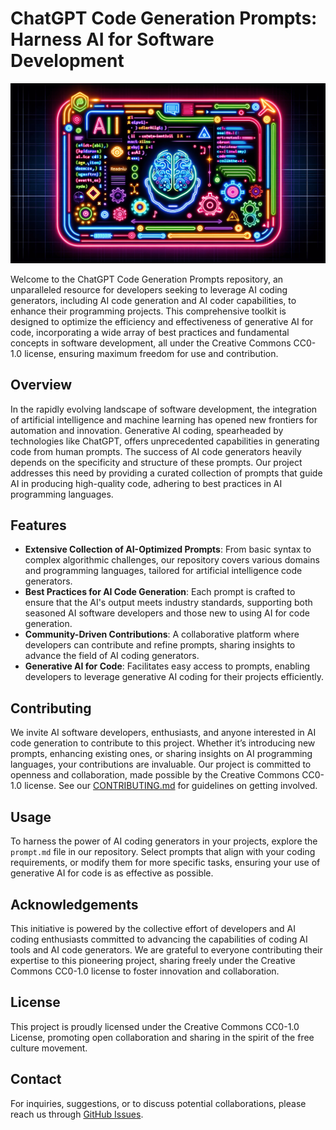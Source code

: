 # ChatGPT Code Generation Prompts: Harness AI for Software Development

![KeyPuncher ChatGPT Code Prompt](images/keypuncher-chatgpt-code-prompt.png)

Welcome to the ChatGPT Code Generation Prompts repository, an unparalleled resource for developers seeking to leverage AI coding generators, including AI code generation and AI coder capabilities, to enhance their programming projects. This comprehensive toolkit is designed to optimize the efficiency and effectiveness of generative AI for code, incorporating a wide array of best practices and fundamental concepts in software development, all under the Creative Commons CC0-1.0 license, ensuring maximum freedom for use and contribution.

## Overview

In the rapidly evolving landscape of software development, the integration of artificial intelligence and machine learning has opened new frontiers for automation and innovation. Generative AI coding, spearheaded by technologies like ChatGPT, offers unprecedented capabilities in generating code from human prompts. The success of AI code generators heavily depends on the specificity and structure of these prompts. Our project addresses this need by providing a curated collection of prompts that guide AI in producing high-quality code, adhering to best practices in AI programming languages.

## Features

- **Extensive Collection of AI-Optimized Prompts**: From basic syntax to complex algorithmic challenges, our repository covers various domains and programming languages, tailored for artificial intelligence code generators.
- **Best Practices for AI Code Generation**: Each prompt is crafted to ensure that the AI's output meets industry standards, supporting both seasoned AI software developers and those new to using AI for code generation.
- **Community-Driven Contributions**: A collaborative platform where developers can contribute and refine prompts, sharing insights to advance the field of AI coding generators.
- **Generative AI for Code**: Facilitates easy access to prompts, enabling developers to leverage generative AI coding for their projects efficiently.

## Contributing

We invite AI software developers, enthusiasts, and anyone interested in AI code generation to contribute to this project. Whether it’s introducing new prompts, enhancing existing ones, or sharing insights on AI programming languages, your contributions are invaluable. Our project is committed to openness and collaboration, made possible by the Creative Commons CC0-1.0 license. See our [CONTRIBUTING.md](./CONTRIBUTING.md) for guidelines on getting involved.

## Usage

To harness the power of AI coding generators in your projects, explore the `prompt.md` file in our repository. Select prompts that align with your coding requirements, or modify them for more specific tasks, ensuring your use of generative AI for code is as effective as possible.

## Acknowledgements

This initiative is powered by the collective effort of developers and AI coding enthusiasts committed to advancing the capabilities of coding AI tools and AI code generators. We are grateful to everyone contributing their expertise to this pioneering project, sharing freely under the Creative Commons CC0-1.0 license to foster innovation and collaboration.

## License

This project is proudly licensed under the Creative Commons CC0-1.0 License, promoting open collaboration and sharing in the spirit of the free culture movement.

## Contact

For inquiries, suggestions, or to discuss potential collaborations, please reach us through [GitHub Issues](https://github.com/keypuncherlabs/chatgpt-code-generation-prompts/issues).
